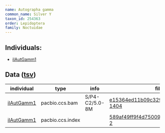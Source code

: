 ```yaml
---
name: Autographa gamma
common_name: Silver Y
taxon_id: 254363
order: Lepidoptera
family: Noctuidae
---
```


## Individuals:

  * [ilAutGamm1](ilAutGamm1.md)

## Data ([tsv](Autographa_gamma_data.tsv))

| individual | type | info | file |
| ---------- | ---- | ---- | ---- |
| [ilAutGamm1](ilAutGamm1.md) | pacbio.ccs.bam | S/P4-C2/5.0-8M | [e15364ed11b09c329ff94305234f5c34-1404](https://darwin.cog.sanger.ac.uk/insects/Autographa_gamma/ilAutGamm1/genomic_data/pacbio/m64089_191020_002935.bc1019_BAK8B_OA--bc1019_BAK8B_OA.ccs.bam) |
| [ilAutGamm1](ilAutGamm1.md) | pacbio.ccs.index |  | [589af49ff9f4d750095e915f382ec031-2](https://darwin.cog.sanger.ac.uk/insects/Autographa_gamma/ilAutGamm1/genomic_data/pacbio/m64089_191020_002935.bc1019_BAK8B_OA--bc1019_BAK8B_OA.ccs.bam.pbi) |
